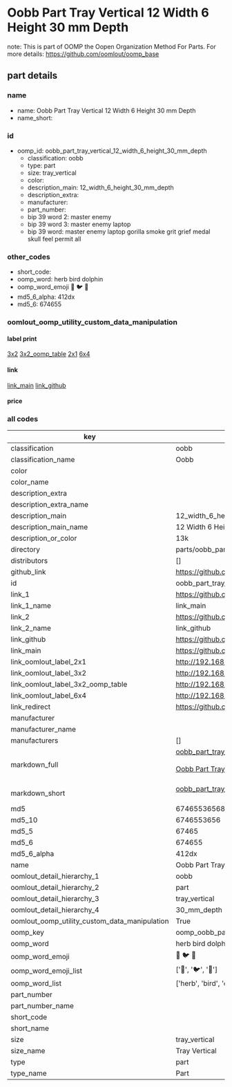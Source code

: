 # Oobb Part Tray Vertical 12 Width 6 Height 30 mm Depth  

note: This is part of OOMP the Oopen Organization Method For Parts. For more details: https://github.com/oomlout/oomp_base

##  part details
  







### name
* name: Oobb Part Tray Vertical 12 Width 6 Height 30 mm Depth
* name_short: 
### id
* oomp_id: oobb_part_tray_vertical_12_width_6_height_30_mm_depth
  * classification: oobb
  * type: part
  * size: tray_vertical
  * color: 
  * description_main: 12_width_6_height_30_mm_depth
  * description_extra: 
  * manufacturer: 
  * part_number: 
  * bip 39 word 2: master enemy
  * bip 39 word 3: master enemy laptop
  * bip 39 word: master enemy laptop gorilla smoke grit grief medal skull feel permit all

### other_codes
* short_code: 
* oomp_word: herb bird dolphin
* oomp_word_emoji :herb: :bird: :dolphin:
* md5_6_alpha: 412dx
* md5_6: 674655






### oomlout_oomp_utility_custom_data_manipulation
#### label print
[3x2](http://192.168.1.245:1112/?label=oomp%20412dx)
[3x2_oomp_table](http://192.168.1.108:1112/?label=oomp%20412dx)
[2x1](http://192.168.1.242:1112/?label=oomp%20412dx)
[6x4](http://192.168.1.55:1112/?label=oomp%20412dx)    

#### link

[link_main](https://github.com/oomlout/oomlout_oomp_version_1_messy/tree/main/parts/oobb_part_tray_vertical_12_width_6_height_30_mm_depth) [link_github](https://github.com/oomlout/oomlout_oomp_version_1_messy/tree/main/parts/oobb_part_tray_vertical_12_width_6_height_30_mm_depth)                             

#### price







### all codes 
| key | value |  
| --- | --- |  
| classification | oobb |  
| classification_name | Oobb |  
| color |  |  
| color_name |  |  
| description_extra |  |  
| description_extra_name |  |  
| description_main | 12_width_6_height_30_mm_depth |  
| description_main_name | 12 Width 6 Height 30 mm Depth |  
| description_or_color | 13k |  
| directory | parts/oobb_part_tray_vertical_12_width_6_height_30_mm_depth |  
| distributors | [] |  
| github_link | https://github.com/oomlout/oomlout_oomp_part_src/tree/main/parts/oobb_part_tray_vertical_12_width_6_height_30_mm_depth |  
| id | oobb_part_tray_vertical_12_width_6_height_30_mm_depth |  
| link_1 | https://github.com/oomlout/oomlout_oomp_version_1_messy/tree/main/parts/oobb_part_tray_vertical_12_width_6_height_30_mm_depth |  
| link_1_name | link_main |  
| link_2 | https://github.com/oomlout/oomlout_oomp_version_1_messy/tree/main/parts/oobb_part_tray_vertical_12_width_6_height_30_mm_depth |  
| link_2_name | link_github |  
| link_github | https://github.com/oomlout/oomlout_oomp_version_1_messy/tree/main/parts/oobb_part_tray_vertical_12_width_6_height_30_mm_depth |  
| link_main | https://github.com/oomlout/oomlout_oomp_version_1_messy/tree/main/parts/oobb_part_tray_vertical_12_width_6_height_30_mm_depth |  
| link_oomlout_label_2x1 | http://192.168.1.242:1112/?label=oomp%20412dx |  
| link_oomlout_label_3x2 | http://192.168.1.245:1112/?label=oomp%20412dx |  
| link_oomlout_label_3x2_oomp_table | http://192.168.1.108:1112/?label=oomp%20412dx |  
| link_oomlout_label_6x4 | http://192.168.1.55:1112/?label=oomp%20412dx |  
| link_redirect | https://github.com/oomlout/oomlout_oomp_version_1_messy/tree/main/parts/oobb_part_tray_vertical_12_width_6_height_30_mm_depth |  
| manufacturer |  |  
| manufacturer_name |  |  
| manufacturers | [] |  
| markdown_full | [oobb_part_tray_vertical_12_width_6_height_30_mm_depth](none)<br>[](none)<br>[Oobb Part Tray Vertical 12 Width 6 Height 30 Mm Depth](none)<br><br> |  
| markdown_short | [oobb_part_tray_vertical_12_width_6_height_30_mm_depth](none)<br><br> |  
| md5 | 67465536568a4cd19ae6664afa127c45 |  
| md5_10 | 6746553656 |  
| md5_5 | 67465 |  
| md5_6 | 674655 |  
| md5_6_alpha | 412dx |  
| name | Oobb Part Tray Vertical 12 Width 6 Height 30 mm Depth |  
| oomlout_detail_hierarchy_1 | oobb |  
| oomlout_detail_hierarchy_2 | part |  
| oomlout_detail_hierarchy_3 | tray_vertical |  
| oomlout_detail_hierarchy_4 | 30_mm_depth |  
| oomlout_oomp_utility_custom_data_manipulation | True |  
| oomp_key | oomp_oobb_part_tray_vertical_12_width_6_height_30_mm_depth |  
| oomp_word | herb bird dolphin |  
| oomp_word_emoji | :herb: :bird: :dolphin: |  
| oomp_word_emoji_list | [':herb:', ':bird:', ':dolphin:'] |  
| oomp_word_list | ['herb', 'bird', 'dolphin'] |  
| part_number |  |  
| part_number_name |  |  
| short_code |  |  
| short_name |  |  
| size | tray_vertical |  
| size_name | Tray Vertical |  
| type | part |  
| type_name | Part |  
